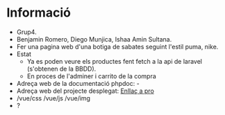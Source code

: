 # Informació

* Grup4.
* Benjamin Romero, Diego Munjica, Ishaa Amin Sultana.
* Fer una pagina web d'una botiga de sabates seguint l'estil puma, nike.
* Estat
  * Ya es poden veure els productes fent fetch a la api de laravel (s'obtenen de la BBDD).
  * En proces de l'adminer i carrito de la compra
* Adreça web de la documentació phpdoc: -
* Adreça web del projecte desplegat: [Enllaç a pro](http://tr1g4.daw.inspedralbes.cat/)
* /vue/css /vue/js /vue/img
* ?
